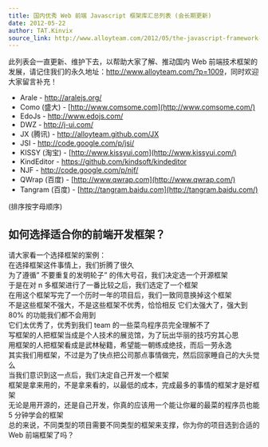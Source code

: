 ```yaml
---
title: 国内优秀 Web 前端 Javascript 框架库汇总列表 (会长期更新)
date: 2012-05-22
author: TAT.Kinvix
source_link: http://www.alloyteam.com/2012/05/the-javascript-framework-list/
---
```


此列表会一直更新、维护下去，以帮助大家了解、推动国内 Web 前端技术框架的发展，请记住我们的永久地址：<http://www.alloyteam.com/?p=1009>，同时欢迎大家留言补充！

-   Arale - <http://aralejs.org/>
-   Como (盛大) - [http://www.comsome.com](http://www.comsome.com/)
-   EdoJs - <http://www.edojs.com/>
-   DWZ - <http://j-ui.com/>
-   JX (腾讯) - <http://alloyteam.github.com/JX>
-   JSI - <http://code.google.com/p/jsi/>
-   KISSY (淘宝) - [http://www.kissyui.com](http://www.kissyui.com/)
-   KindEditor - <https://github.com/kindsoft/kindeditor>
-   NJF - <http://code.google.com/p/njf/>
-   QWrap (百度) - [http://www.qwrap.com](http://www.qwrap.com/)
-   Tangram (百度) - [http://tangram.baidu.com](http://tangram.baidu.com/)

(排序按字母顺序)

## 如何选择适合你的前端开发框架？

请大家看一个选择框架的案例：  
在选择框架这件事情上，我们折腾了很久  
为了遵循” 不要重复的发明轮子” 的伟大号召，我们决定选一个开源框架  
于是在对 n 多框架进行了一番比较之后，我们选定了一个框架  
在用这个框架写完了一个历时一年的项目后，我们一致同意换掉这个框架  
不是这些框架不强大，不是这些框架不优秀，恰恰相反 它们太强大了，强大到 80% 的功能我们都不会用到  
它们太优秀了，优秀到我们 team 的一些菜鸟程序员完全理解不了  
写框架的人把框架当成是个人技术的展览馆，为了玩出华丽的技巧穷其心思  
用框架的人把框架看成是武林秘籍，希望能一朝练成绝技，而后一劳永逸  
其实我们用框架，不过是为了快点把公司那点事情做完，然后回家睡自己的大头觉么  
当我们意识到这一点后，我们决定自己开发一个框架  
框架是拿来用的，不是拿来看的，以最低的成本，完成最多的事情的框架才是好框架  
无论是用开源的，还是自己开发，你真的应该用一个能让你雇的最菜的程序员也能 5 分钟学会的框架  
总的来说，不同类型的项目需要不同类型的框架来支撑，你为你的项目选到合适的 Web 前端框架了吗？